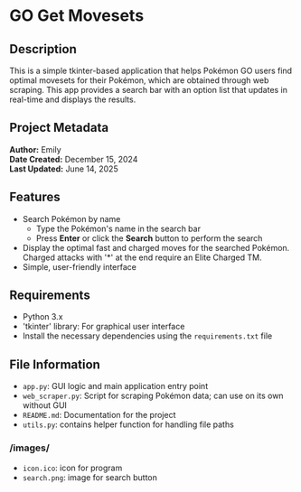 # GO Get Movesets

## Description
This is a simple tkinter-based application that helps Pokémon GO users find optimal movesets for their Pokémon, which are obtained through web scraping. This app provides a search bar with an option list that updates in real-time and displays the results.

## Project Metadata
**Author:** Emily  
**Date Created:** December 15, 2024  
**Last Updated:** June 14, 2025  

## Features
- Search Pokémon by name
    - Type the Pokémon's name in the search bar
    - Press **Enter** or click the **Search** button to perform the search
- Display the optimal fast and charged moves for the searched Pokémon. Charged attacks with '*' at the end require an Elite Charged TM.
- Simple, user-friendly interface

## Requirements
- Python 3.x
- 'tkinter' library: For graphical user interface
- Install the necessary dependencies using the `requirements.txt` file

## File Information
- `app.py`: GUI logic and main application entry point
- `web_scraper.py`: Script for scraping Pokémon data; can use on its own without GUI
- `README.md`: Documentation for the project
- `utils.py`: contains helper function for handling file paths

### /images/
- `icon.ico`: icon for program
- `search.png`: image for search button